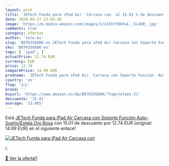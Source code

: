 ```yaml
---
layout: post
title: 'JETech Funda para iPad Air  Carcasa con  al 15.01 % de descuento'
date: 2020-09-27 23:03:38
image: 'https://m.media-amazon.com/images/I/415h7tHkFwL._SL400_.jpg'
comments: true
category: ofertas
author: 'tole.es'
slug: 'B07HJ5G6DK-es JETech Funda para iPad Air Carcasa con Soporte Función...'
sku: 'B07HJ5G6DK-es'
tags: [ 'ipad', ]
actualPrice: 12.74 EUR
currency: EUR
price: 12.74
comparePrice: 14.99 EUR
prodname: 'JETech Funda para iPad Air  Carcasa con Soporte Función  Auto-Sueño/Estela  Oro Rosa'
country: 'es'
flag: '🇪🇸'
brand: ''
buyurl: 'https://www.amazon.es/dp/B07HJ5G6DK/?tag=tolees-21'
descuento: '15.01'
average: '13.865'
---
```


Está [JETech Funda para iPad Air  Carcasa con Soporte Función  Auto-Sueño/Estela  Oro Rosa](https://www.amazon.es/dp/B07HJ5G6DK/?tag=tolees-21) con 15.01 de descuento por 12.74 EUR (original: 14.99 EUR) en el siguiente enlace!

[![JETech Funda para iPad Air  Carcasa con ](https://m.media-amazon.com/images/I/415h7tHkFwL._SL400_.jpg)](https://www.amazon.es/dp/B07HJ5G6DK/?tag=tolees-21)

ℹ️:


[🛒 Ver la oferta!!](https://www.amazon.es/dp/B07HJ5G6DK/?tag=tolees-21)
